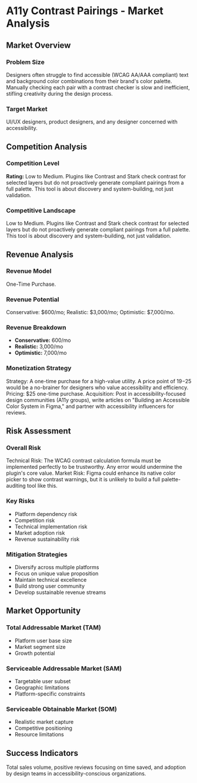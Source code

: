 # A11y Contrast Pairings - Market Analysis

## Market Overview

### Problem Size
Designers often struggle to find accessible (WCAG AA/AAA compliant) text and background color combinations from their brand's color palette. Manually checking each pair with a contrast checker is slow and inefficient, stifling creativity during the design process.

### Target Market
UI/UX designers, product designers, and any designer concerned with accessibility.

## Competition Analysis

### Competition Level
**Rating:** Low to Medium. Plugins like Contrast and Stark check contrast for selected layers but do not proactively generate compliant pairings from a full palette. This tool is about discovery and system-building, not just validation.

### Competitive Landscape
Low to Medium. Plugins like Contrast and Stark check contrast for selected layers but do not proactively generate compliant pairings from a full palette. This tool is about discovery and system-building, not just validation.

## Revenue Analysis

### Revenue Model
One-Time Purchase.

### Revenue Potential
Conservative: $600/mo; Realistic: $3,000/mo; Optimistic: $7,000/mo.

### Revenue Breakdown
- **Conservative:** 600/mo
- **Realistic:** 3,000/mo
- **Optimistic:** 7,000/mo

### Monetization Strategy
Strategy: A one-time purchase for a high-value utility. A price point of $19-$25 would be a no-brainer for designers who value accessibility and efficiency. Pricing: $25 one-time purchase. Acquisition: Post in accessibility-focused design communities (A11y groups), write articles on "Building an Accessible Color System in Figma," and partner with accessibility influencers for reviews.

## Risk Assessment

### Overall Risk
Technical Risk: The WCAG contrast calculation formula must be implemented perfectly to be trustworthy. Any error would undermine the plugin's core value. Market Risk: Figma could enhance its native color picker to show contrast warnings, but it is unlikely to build a full palette-auditing tool like this.

### Key Risks
- Platform dependency risk
- Competition risk
- Technical implementation risk
- Market adoption risk
- Revenue sustainability risk

### Mitigation Strategies
- Diversify across multiple platforms
- Focus on unique value proposition
- Maintain technical excellence
- Build strong user community
- Develop sustainable revenue streams

## Market Opportunity

### Total Addressable Market (TAM)
- Platform user base size
- Market segment size
- Growth potential

### Serviceable Addressable Market (SAM)
- Targetable user subset
- Geographic limitations
- Platform-specific constraints

### Serviceable Obtainable Market (SOM)
- Realistic market capture
- Competitive positioning
- Resource limitations

## Success Indicators
Total sales volume, positive reviews focusing on time saved, and adoption by design teams in accessibility-conscious organizations.
